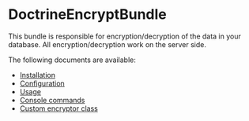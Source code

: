 # DoctrineEncryptBundle

This bundle is responsible for encryption/decryption of the data in your database.
All encryption/decryption work on the server side.

The following documents are available:

* [Installation](https://github.com/joshpme/DoctrineEncryptBundle/blob/master/Resources/doc/installation.md)
* [Configuration](https://github.com/joshpme/DoctrineEncryptBundle/blob/master/Resources/doc/configuration.md)
* [Usage](https://github.com/joshpme/DoctrineEncryptBundle/blob/master/Resources/doc/usage.md)
* [Console commands](https://github.com/joshpme/DoctrineEncryptBundle/blob/master/Resources/doc/commands.md)
* [Custom encryptor class](https://github.com/joshpme/DoctrineEncryptBundle/blob/master/Resources/doc/custom_encryptor.md)
